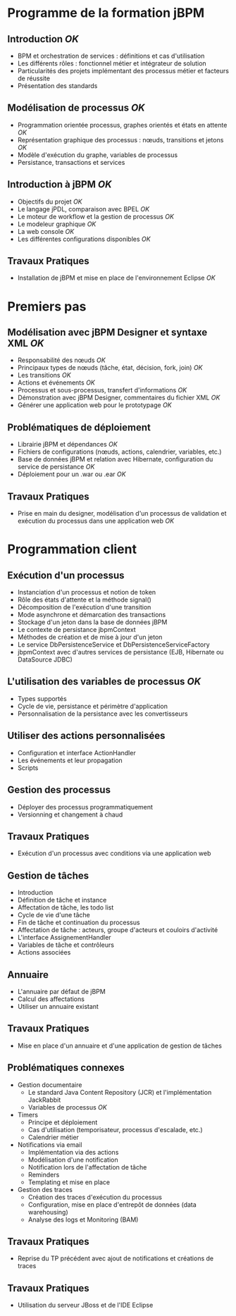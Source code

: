 # Programme de la formation jBPM

## Introduction _OK_

- BPM et orchestration de services : définitions et cas d'utilisation
- Les différents rôles : fonctionnel métier et intégrateur de solution
- Particularités des projets implémentant des processus métier et facteurs de réussite
- Présentation des standards

## Modélisation de processus _OK_

- Programmation orientée processus, graphes orientés et états en attente _OK_
- Représentation graphique des processus : nœuds, transitions et jetons _OK_
- Modèle d'exécution du graphe, variables de processus
- Persistance, transactions et services

## Introduction à jBPM _OK_

- Objectifs du projet _OK_
- Le langage jPDL, comparaison avec BPEL _OK_
- Le moteur de workflow et la gestion de processus _OK_
- Le modeleur graphique _OK_
- La web console _OK_
- Les différentes configurations disponibles _OK_

## Travaux Pratiques

- Installation de jBPM et mise en place de l'environnement Eclipse _OK_

# Premiers pas

## Modélisation avec jBPM Designer et syntaxe XML _OK_

- Responsabilité des nœuds _OK_
- Principaux types de nœuds (tâche, état, décision, fork, join) _OK_
- Les transitions _OK_
- Actions et événements _OK_
- Processus et sous-processus, transfert d'informations _OK_
- Démonstration avec jBPM Designer, commentaires du fichier XML _OK_
- Générer une application web pour le prototypage _OK_

## Problématiques de déploiement

- Librairie jBPM et dépendances         _OK_
- Fichiers de configurations (nœuds, actions, calendrier, variables, etc.)
- Base de données jBPM et relation avec Hibernate, configuration du service de persistance _OK_
- Déploiement pour un .war ou .ear _OK_

## Travaux Pratiques

- Prise en main du designer, modélisation d'un processus de validation et exécution du processus dans une application web _OK_

# Programmation client

## Exécution d'un processus

- Instanciation d'un processus et notion de token
- Rôle des états d'attente et la méthode signal()
- Décomposition de l'exécution d'une transition
- Mode asynchrone et démarcation des transactions
- Stockage d'un jeton dans la base de données jBPM
- Le contexte de persistance jbpmContext
- Méthodes de création et de mise à jour d'un jeton
- Le service DbPersistenceService et DbPersistenceServiceFactory
- jbpmContext avec d'autres services de persistance (EJB, Hibernate ou DataSource JDBC)

## L'utilisation des variables de processus _OK_

- Types supportés
- Cycle de vie, persistance et périmètre d'application
- Personnalisation de la persistance avec les convertisseurs

## Utiliser des actions personnalisées

- Configuration et interface ActionHandler
- Les événements et leur propagation
- Scripts

## Gestion des processus

- Déployer des processus programmatiquement
- Versionning et changement à chaud

## Travaux Pratiques

- Exécution d'un processus avec conditions via une application web

## Gestion de tâches

- Introduction
- Définition de tâche et instance
- Affectation de tâche, les todo list
- Cycle de vie d'une tâche
- Fin de tâche et continuation du processus
- Affectation de tâche : acteurs, groupe d'acteurs et couloirs d'activité
- L'interface AssignementHandler
- Variables de tâche et contrôleurs
- Actions associées

## Annuaire

- L'annuaire par défaut de jBPM
- Calcul des affectations
- Utiliser un annuaire existant

## Travaux Pratiques

- Mise en place d'un annuaire et d'une application de gestion de tâches

## Problématiques connexes

- Gestion documentaire
  - Le standard Java Content Repository (JCR) et l'implémentation JackRabbit
  - Variables de processus _OK_
- Timers
  - Principe et déploiement
  - Cas d'utilisation (temporisateur, processus d'escalade, etc.)
  - Calendrier métier
- Notifications via email
  - Implémentation via des actions
  - Modélisation d'une notification
  - Notification lors de l'affectation de tâche
  - Reminders
  - Templating et mise en place
- Gestion des traces
  - Création des traces d'exécution du processus
  - Configuration, mise en place d'entrepôt de données (data warehousing)
  - Analyse des logs et Monitoring (BAM)

## Travaux Pratiques

- Reprise du TP précédent avec ajout de notifications et créations de traces

## Travaux Pratiques

- Utilisation du serveur JBoss et de l'IDE Eclipse
